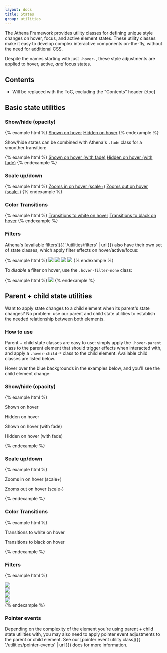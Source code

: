 ```yaml
---
layout: docs
title: States
group: utilities
---
```


The Athena Framework provides utility classes for defining unique style changes on hover, focus, and active element states. These utility classes make it easy to develop complex interactive components on-the-fly, without the need for additional CSS.

Despite the names starting with just `.hover-`, these style adjustments are applied to hover, active, *and* focus states.


## Contents

* Will be replaced with the ToC, excluding the "Contents" header
{:toc}


## Basic state utilities

### Show/hide (opacity)

{% example html %}
<a href="#" class="hover-show">Shown on hover</a>
<a href="#" class="hover-hide">Hidden on hover</a>
{% endexample %}

Show/hide states can be combined with Athena's `.fade` class for a smoother transition:

{% example html %}
<a href="#" class="hover-show fade">Shown on hover (with fade)</a>
<a href="#" class="hover-hide fade">Hidden on hover (with fade)</a>
{% endexample %}

### Scale up/down

{% example html %}
<a href="#" class="d-inline-block hover-scale-up">Zooms in on hover (scale+)</a>
<a href="#" class="d-inline-block hover-scale-down">Zooms out on hover (scale-)</a>
{% endexample %}

### Color Transitions

{% example html %}
<a href="#" class="hover-text-white">Transitions to white on hover</a>
<a href="#" class="hover-text-black">Transitions to black on hover</a>
{% endexample %}

### Filters

Athena's [available filters]({{ '/utilities/filters' | url }}) also have their own set of state classes, which apply filter effects on hover/active/focus:

{% example html %}
<img src="https://unsplash.it/100/100" class="hover-filter-sepia">
<img src="https://unsplash.it/100/100" class="hover-filter-grayscale">
<img src="https://unsplash.it/100/100" class="hover-filter-brightness">
<img src="https://unsplash.it/100/100" class="hover-filter-blur">
{% endexample %}

To _disable_ a filter on hover, use the `.hover-filter-none` class:

{% example html %}
<img src="https://unsplash.it/100/100" class="hover-filter-none filter-sepia">
{% endexample %}


## Parent + child state utilities

Want to apply state changes to a child element when its parent's state changes? No problem: use our parent and child state utilities to establish the needed relationship between both elements.

### How to use
Parent + child state classes are easy to use: simply apply the `.hover-parent` class to the parent element that should trigger effects when interacted with, and apply a `.hover-child-*` class to the child element.  Available child classes are listed below.

Hover over the blue backgrounds in the examples below, and you'll see the child element change:

### Show/hide (opacity)

{% example html %}
<div class="hover-parent bg-info mb-1">
  <p class="hover-child-show p-2 d-inline-block bg-default">Shown on hover</p>
</div>

<div class="hover-parent bg-info mb-1">
  <p class="hover-child-hide p-2 d-inline-block bg-default">Hidden on hover</p>
</div>

<div class="hover-parent bg-info mb-1">
  <p class="hover-child-show fade p-2 d-inline-block bg-default">Shown on hover (with fade)</p>
</div>

<div class="hover-parent bg-info mb-1">
  <p class="hover-child-hide fade p-2 d-inline-block bg-default">Hidden on hover (with fade)</p>
</div>
{% endexample %}

### Scale up/down

{% example html %}
<div class="hover-parent bg-info mb-1">
  <p class="hover-child-scale-up p-2 d-inline-block bg-default">Zooms in on hover (scale+)</p>
</div>

<div class="hover-parent bg-info mb-1">
  <p class="hover-child-scale-down p-2 d-inline-block bg-default">Zooms out on hover (scale-)</p>
</div>
{% endexample %}

### Color Transitions

{% example html %}
<div class="hover-parent bg-info mb-1">
  <p class="hover-child-text-white text-primary p-2 d-inline-block bg-default">Transitions to white on hover</p>
</div>

<div class="hover-parent bg-info mb-1">
  <p class="hover-child-text-black p-2 d-inline-block bg-default">Transitions to black on hover</p>
</div>
{% endexample %}

### Filters

{% example html %}
<div class="hover-parent bg-info mb-1 pt-5">
    <img src="https://unsplash.it/100/100" class="hover-child-filter-sepia">
</div>

<div class="hover-parent bg-info mb-1 pt-5">
    <img src="https://unsplash.it/100/100" class="hover-child-filter-grayscale">
</div>

<div class="hover-parent bg-info mb-1 pt-5">
    <img src="https://unsplash.it/100/100" class="hover-child-filter-brightness">
</div>

<div class="hover-parent bg-info mb-1 pt-5">
    <img src="https://unsplash.it/100/100" class="hover-child-filter-blur">
</div>
{% endexample %}

### Pointer events

Depending on the complexity of the element you're using parent + child state utilities with, you may also need to apply pointer event adjustments to the parent or child element.  See our [pointer event utility class]({{ '/utilities/pointer-events' | url }}) docs for more information.
